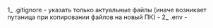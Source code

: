 1_ .gitignore - указать только актуальные файлы (иначе возникает путаница при копировании файлов на новый ПК)
    - 
2_ .env - 